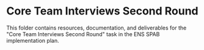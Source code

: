 # Core Team Interviews Second Round

This folder contains resources, documentation, and deliverables for the "Core Team Interviews Second Round" task in the ENS SPAB implementation plan.
